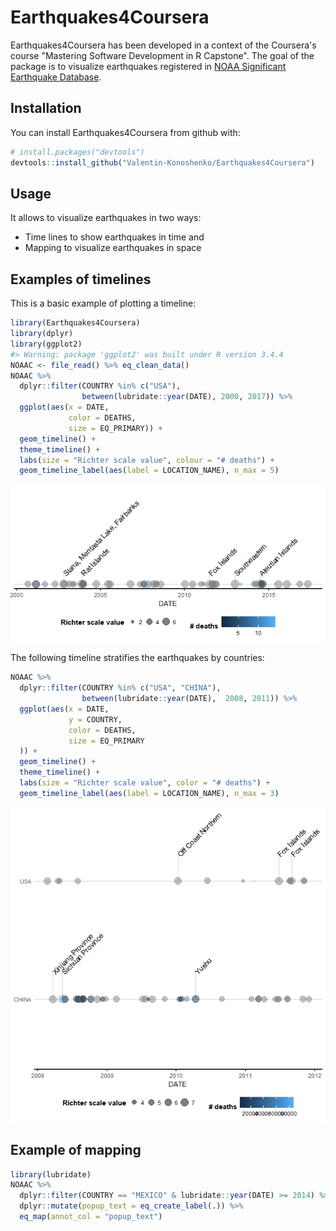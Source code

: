 
<!-- README.md is generated from README.Rmd. Please edit that file -->
Earthquakes4Coursera
====================

Earthquakes4Coursera has been developed in a context of the Coursera's course "Mastering Software Development in R Capstone". The goal of the package is to visualize earthquakes registered in [NOAA Significant Earthquake Database](https://www.ngdc.noaa.gov/nndc/struts/form?t=101650&s=1&d=1).

Installation
------------

You can install Earthquakes4Coursera from github with:

``` r
# install.packages("devtools")
devtools::install_github("Valentin-Konoshenko/Earthquakes4Coursera")
```

Usage
-----

It allows to visualize earthquakes in two ways:

-   Time lines to show earthquakes in time and
-   Mapping to visualize earthquakes in space

Examples of timelines
---------------------

This is a basic example of plotting a timeline:

``` r
library(Earthquakes4Coursera)
library(dplyr)
library(ggplot2)
#> Warning: package 'ggplot2' was built under R version 3.4.4
NOAAC <- file_read() %>% eq_clean_data()
NOAAC %>%
  dplyr::filter(COUNTRY %in% c("USA"),
                between(lubridate::year(DATE), 2000, 2017)) %>%
  ggplot(aes(x = DATE,
             color = DEATHS,
             size = EQ_PRIMARY)) +
  geom_timeline() +
  theme_timeline() +
  labs(size = "Richter scale value", colour = "# deaths") +
  geom_timeline_label(aes(label = LOCATION_NAME), n_max = 5)
```

![](README-timeline_basic-1.png)

The following timeline stratifies the earthquakes by countries:

``` r
NOAAC %>%
  dplyr::filter(COUNTRY %in% c("USA", "CHINA"),
                between(lubridate::year(DATE),  2008, 2011)) %>%
  ggplot(aes(x = DATE,
             y = COUNTRY,
             color = DEATHS,
             size = EQ_PRIMARY
  )) +
  geom_timeline() +
  theme_timeline() +
  labs(size = "Richter scale value", color = "# deaths") +
  geom_timeline_label(aes(label = LOCATION_NAME), n_max = 3)
```

![](README-timeline_countries-1.png)

Example of mapping
------------------

``` r
library(lubridate)
NOAAC %>%
  dplyr::filter(COUNTRY == "MEXICO" & lubridate::year(DATE) >= 2014) %>%
  dplyr::mutate(popup_text = eq_create_label(.)) %>%
  eq_map(annot_col = "popup_text")
```
